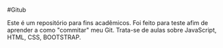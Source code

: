 #Gitub

Este é um repositório para fins acadêmicos.
Foi feito para teste afim de aprender a como "commitar" meu Git.
Trata-se de aulas sobre JavaScript, HTML, CSS, BOOTSTRAP.